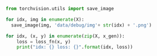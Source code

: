 

```python
from torchvision.utils import save_image
```


```python
for idx, img in enumerate(X):
  save_image(img, 'data/debug/img'+ str(idx) + '.png')
```

```python
for idx, (x, y) in enumerate(zip(X, x_gen)):
    loss = loss_fn(x, y)
    print("idx: {} loss: {}".format(idx, loss))
```